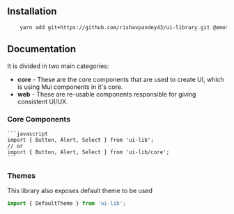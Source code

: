 ## Installation

```sh
    yarn add git+https://github.com/rishavpandey43/ui-library.git @emotion/react @emotion/styled @mui/icons @mui/lab @mui/material
```

## Documentation

It is divided in two main categories:

- **core** - These are the core components that are used to create UI, which is using Mui components in it's core.
- **web** - These are re-usable components responsible for giving consistent UI/UX.

### Core Components

    ```javascript
    import { Button, Alert, Select } from 'ui-lib';
    // or
    import { Button, Alert, Select } from 'ui-lib/core';
    ```

### Themes

This library also exposes default theme to be used

```javascript
import { DefaultTheme } from 'ui-lib';
```
